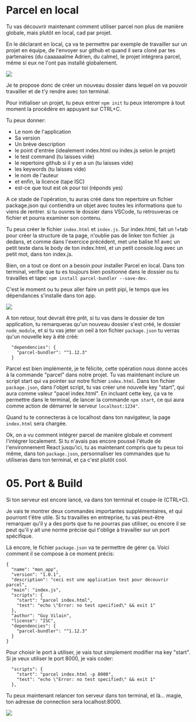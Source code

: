 <h1>Parcel en local</h1>

Tu vas découvrir maintenant comment utiliser parcel non plus de manière globale, mais plutôt en local, cad par projet.

En le déclarant en local, ça va te permettre par exemple de travailler sur un projet en équipe, de l'envoyer sur github et quand il sera cloné par tes partenaires (du caaaaaalme Adrien, du calme), le projet intégrera parcel, même si eux ne l'ont pas installé globalement.

<img src="https://www.cenisis.com/wp-content/uploads/2017/12/giphy-122.gif" />

Je te propose donc de créer un nouveau dossier dans lequel on va pouvoir travailler et de t'y rendre avec ton terminal.

Pour initialiser un projet, tu peux entrer ```npm init```
tu peux interompre à tout moment la procédère en appuyant sur CTRL+C.

Tu peux donner:

<ul>
  <li>Le nom de l'application</li>
  <li>Sa version</li>
  <li>Un brève description</li>
  <li>le point d'entrée (idealement index.html ou index.js selon le projet)</li>
  <li>le test command (tu laisses vide)</li>
  <li>le repertoire github si il y en a un (tu laisses vide)</li>
  <li>les keywords (tu laisses vide)</li>
  <li>le nom de l'auteur</li>
  <li>et enfin, la licence (tape ISC)</li>
  <li> est-ce que tout est ok pour toi (réponds yes)</li>
</ul>

A ce stade de l'opération, tu auras créé dans ton repertoire un fichier package.json qui contiendra un objet avec toutes les informations que tu viens de rentrer. si tu ouvres le dossier dans VSCode, tu retrouveras ce fichier et pourra examiner son contenu.

Tu peux créer le fichier ```index.html``` et ```index.js```. Sur index.html, fait un !+tab pour créer la structure de ta page, n'oublie pas de linker ton fichier .js dedans, et comme dans l'exercice précédent, met une balise h1 avec un petit texte dans le body de ton index.html, et un petit console.log avec un petit mot, dans ton index.js.

Bien, on a tout ce dont on  a besoin pour installer Parcel en local.
Dans ton terminal, verifie que tu es toujours bien positionné dans le dossier ou tu travailles et tape:
```npm install parcel-bundler --save-dev```.

C'est le moment ou tu peux aller faire un petit pipi, le temps que les dépendances s'installe dans ton app.

<img src="https://media1.tenor.com/images/57c2bd6aa478031c9bd106afe5a2d800/tenor.gif" />

A ton retour, tout devrait être prêt, si tu vas dans le dossier de ton application, tu remarqueras qu'un nouveau dossier s'est créé, le dossier ```node_module```, et si tu vas jeter un oeil à ton fichier ```package.json``` tu verras qu'un nouvelle key à été créé:

```
  "dependencies": {
    "parcel-bundler": "^1.12.3"
  }
```
Parcel est bien implémenté, je te félicite, cette opération nous donne accès à la commande "parcel" dans notre projet. Tu vas maintenant inclure un script start qui va pointer sur notre fichier ```index.html```. Dans ton fichier ```package.json```, dans l'objet script, tu vas créer une nouvelle key "start", qui aura comme valeur "pacel index.html".
En incluant cette key, ça va te permettre dans le terminal, de lancer la commande ```npm start```, ce qui aura comme action de démarrer le serveur ```localhost:1234"```.

Quand tu te connecteras à ce localhost dans ton navigateur, la page ```index.html``` sera chargée.


Ok, on a vu comment intégrer parcel de manière globale et comment l'intégrer localement. Si tu n'avais pas encore poussé l'étude de l'environnement React jusqu'ici, tu as maintenant compris que tu peux toi même, dans ton ```package.json```, personnaliser les commandes que tu utiliseras dans ton terminal, et ça c'est plutôt cool.

<h1 id="build">05. Port & Build </h1>

Si ton serveur est encore lancé, va dans ton terminal et coupe-le (CTRL+C).

Je vais te montrer deux commandes importantes supplémentaires, et qui pourront t'être utile.
Si tu travailles en entreprise, tu vas peut-être remarquer qu'il y a des ports que tu ne pourras pas utiliser, ou encore il se peut qu'il y ait une norme précise qui t'oblige à travailler sur un port spécifique.

Là encore, le fichier ```package.json``` va te permettre de gérer ça. Voici comment il se compose à ce moment précis:

```
{
  "name": "mon_app",
  "version": "1.0.1",
  "description": "ceci est une application test pour découvrir parcel",
  "main": "index.js",
  "scripts": {
    "start": "parcel index.html",
    "test": "echo \"Error: no test specified\" && exit 1"
  },
  "author": "Guy Vilain",
  "license": "ISC",
  "dependencies": {
    "parcel-bundler": "^1.12.3"
  }
}
```

Pour choisir le port à utiliser, je vais tout simplement modifier ma key "start". Si je veux utiliser le port 8000, je vais coder:

```
  "scripts": {
    "start": "parcel index.html -p 8000",
    "test": "echo \"Error: no test specified\" && exit 1"
  },
```

Tu peux maintenant relancer ton serveur dans ton terminal, et là... magie, ton adresse de connection sera localhost:8000.

<img src="https://media.giphy.com/media/zIwIWQx12YNEI/giphy.gif" />



